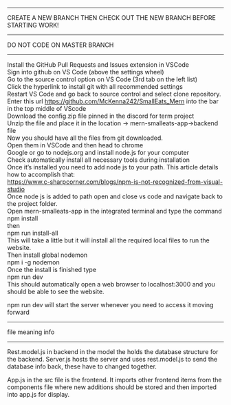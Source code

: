 **************************

CREATE A NEW BRANCH THEN CHECK OUT THE NEW BRANCH BEFORE STARTING WORK!

*************************

DO NOT CODE ON MASTER BRANCH

*************************

Install the GitHub Pull Requests and Issues extension in VSCode<br />
Sign into github on VS Code (above the settings wheel)<br />
Go to the source control option on VS Code (3rd tab on the left list)<br />
Click the hyperlink to install git with all recommended settings<br />
Restart VS Code and go back to source control and select clone repository.<br />
Enter this url https://github.com/McKenna242/SmallEats_Mern into the bar in the top middle of VScode<br />
Download the config.zip file pinned in the discord for term project<br />
Unzip the file and place it in the location -> mern-smalleats-app->backend file <br />
Now you should have all the files from git downloaded.<br />
Open them in VSCode and then head to chrome<br />
Google or go to nodejs.org and install node.js for your computer<br />
Check automatically install all necessary tools during installation <br />
Once it’s installed you need to add node js to your path. This article details how to accomplish that:<br />
https://www.c-sharpcorner.com/blogs/npm-is-not-recognized-from-visual-studio<br />
Once node js is added to path open and close vs code and navigate back to the project folder.<br />
Open mern-smalleats-app in the integrated terminal and type the command <br />
npm install<br />
then<br />
npm run install-all<br />
This will take a little but it will install all the required local files to run the website. <br />
Then install global nodemon<br />
npm i -g nodemon<br />
Once the install is finished type<br />
npm run dev<br />
This should automatically open a web browser to localhost:3000 and you should be able to see the website. <br />


npm run dev will start the server whenever you need to access it moving forward<br />

*********************

file meaning info

*********************

Rest.model.js in backend in the model the holds the database structure for the backend.
Server.js hosts the server and uses rest.model.js to send the database info back, these have to changed together. 

App.js in the src file is the frontend. It imports other frontend items from the components file where new additions should be stored and then imported into app.js for display. 


